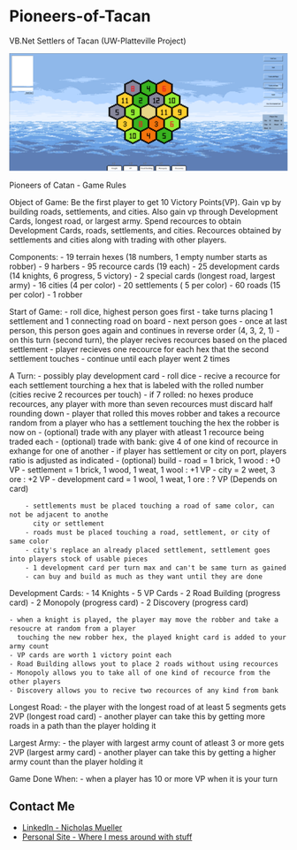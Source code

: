 # Pioneers-of-Tacan
VB.Net Settlers of Tacan (UW-Platteville Project)

![](demo.gif)

Pioneers of Catan - Game Rules

Object of Game:
	Be the first player to get 10 Victory Points(VP). Gain vp by building roads, settlements, and cities. 
	Also gain vp through Development Cards, longest road, or largest army.  Spend recources to obtain
	Development Cards, roads, settlements, and cities. Recources obtained by settlements and cities
	along with trading with other players.

Components:
	- 19 terrain hexes (18 numbers, 1 empty number starts as robber)
	- 9 harbers
	- 95 recource cards (19 each)
	- 25 development cards (14 knights, 6 progress, 5 victory)
	- 2 special cards (longest road, largest army)
	- 16 cities (4 per color)
	- 20 settlements ( 5 per color)
	- 60 roads (15 per color)
	- 1 robber

Start of Game:
	- roll dice, highest person goes first
	- take turns placing 1 settlement and 1 connecting road on board
	- next person goes
	- once at last person, this person goes again and continues in reverse order (4, 3, 2, 1)
	- on this turn (second turn), the player recives recources based on the placed settlement
		- player recieves one recource for each hex that the second settlement touches
	- continue until each player went 2 times

A Turn:
	- possibly play development card
	- roll dice
		- recive a recource for each settlement tourching a hex that is labeled with the rolled 
		  number (cities recive 2 recources per touch)
		- if 7 rolled: no hexes produce recources, any player with more than seven recources must discard
		  half rounding down
			- player that rolled this moves robber and takes a recource random from a player who has 
			  a settlement touching the hex the robber is now on
	- (optional) trade with any player with atleast 1 recource being traded each
	- (optional) trade with bank: give 4 of one kind of recource in exhange for one of another
			- if player has settlement or city on port, players ratio is adjusted as indicated
	- (optional) build 
		- road = 1 brick, 1 wood : +0 VP
		- settlement = 1 brick, 1 wood, 1 weat, 1 wool : +1 VP
		- city = 2 weet, 3 ore : +2 VP
		- development card = 1 wool, 1 weat, 1 ore : ? VP (Depends on card)
		
		- settlements must be placed touching a road of same color, can not be adjacent to anothe 
		  city or settlement
		- roads must be placed touching a road, settlement, or city of same color
		- city's replace an already placed settlement, settlement goes into players stock of usable pieces
		- 1 development card per turn max and can't be same turn as gained
		- can buy and build as much as they want until they are done

Development Cards:
	- 14 Knights
	- 5 VP Cards
	- 2 Road Building (progress card)
	- 2 Monopoly (progress card)
	- 2 Discovery (progress card)

	- when a knight is played, the player may move the robber and take a resoucre at random from a player
	  touching the new robber hex, the played knight card is added to your army count
	- VP cards are worth 1 victory point each
	- Road Building allows yout to place 2 roads without using recources
	- Monopoly allows you to take all of one kind of recource from the other players
	- Discovery allows you to recive two recources of any kind from bank

Longest Road:
	- the player with the longest road of at least 5 segments gets 2VP (longest road card)
	- another player can take this by getting more roads in a path than the player holding it

Largest Army:
	- the player with largest army count of atleast 3 or more gets 2VP (largest army card)
	- another player can take this by getting a higher army count than the player holding it 

Game Done When:
	- when a player has 10 or more VP when it is your turn

## Contact Me
- [LinkedIn - Nicholas Mueller](https://www.linkedin.com/in/nicholas-mueller-b12006b6/)
- [Personal Site - Where I mess around with stuff](https://nightmue.github.io/)
